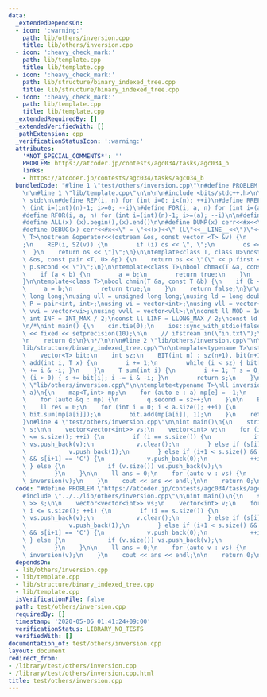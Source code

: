 ```yaml
---
data:
  _extendedDependsOn:
  - icon: ':warning:'
    path: lib/others/inversion.cpp
    title: lib/others/inversion.cpp
  - icon: ':heavy_check_mark:'
    path: lib/template.cpp
    title: lib/template.cpp
  - icon: ':heavy_check_mark:'
    path: lib/structure/binary_indexed_tree.cpp
    title: lib/structure/binary_indexed_tree.cpp
  - icon: ':heavy_check_mark:'
    path: lib/template.cpp
    title: lib/template.cpp
  _extendedRequiredBy: []
  _extendedVerifiedWith: []
  _pathExtension: cpp
  _verificationStatusIcon: ':warning:'
  attributes:
    '*NOT_SPECIAL_COMMENTS*': ''
    PROBLEM: https://atcoder.jp/contests/agc034/tasks/agc034_b
    links:
    - https://atcoder.jp/contests/agc034/tasks/agc034_b
  bundledCode: "#line 1 \"test/others/inversion.cpp\"\n#define PROBLEM \"https://atcoder.jp/contests/agc034/tasks/agc034_b\"\
    \n\n#line 1 \"lib/template.cpp\"\n\n\n\n#include <bits/stdc++.h>\n\nusing namespace\
    \ std;\n\n#define REP(i, n) for (int i=0; i<(n); ++i)\n#define RREP(i, n) for\
    \ (int i=(int)(n)-1; i>=0; --i)\n#define FOR(i, a, n) for (int i=(a); i<(n); ++i)\n\
    #define RFOR(i, a, n) for (int i=(int)(n)-1; i>=(a); --i)\n\n#define SZ(x) ((int)(x).size())\n\
    #define ALL(x) (x).begin(),(x).end()\n\n#define DUMP(x) cerr<<#x<<\" = \"<<(x)<<endl\n\
    #define DEBUG(x) cerr<<#x<<\" = \"<<(x)<<\" (L\"<<__LINE__<<\")\"<<endl;\n\ntemplate<class\
    \ T>\nostream &operator<<(ostream &os, const vector <T> &v) {\n    os << \"[\"\
    ;\n    REP(i, SZ(v)) {\n        if (i) os << \", \";\n        os << v[i];\n  \
    \  }\n    return os << \"]\";\n}\n\ntemplate<class T, class U>\nostream &operator<<(ostream\
    \ &os, const pair <T, U> &p) {\n    return os << \"(\" << p.first << \" \" <<\
    \ p.second << \")\";\n}\n\ntemplate<class T>\nbool chmax(T &a, const T &b) {\n\
    \    if (a < b) {\n        a = b;\n        return true;\n    }\n    return false;\n\
    }\n\ntemplate<class T>\nbool chmin(T &a, const T &b) {\n    if (b < a) {\n   \
    \     a = b;\n        return true;\n    }\n    return false;\n}\n\nusing ll =\
    \ long long;\nusing ull = unsigned long long;\nusing ld = long double;\nusing\
    \ P = pair<int, int>;\nusing vi = vector<int>;\nusing vll = vector<ll>;\nusing\
    \ vvi = vector<vi>;\nusing vvll = vector<vll>;\n\nconst ll MOD = 1e9 + 7;\nconst\
    \ int INF = INT_MAX / 2;\nconst ll LINF = LLONG_MAX / 2;\nconst ld eps = 1e-9;\n\
    \n/*\nint main() {\n    cin.tie(0);\n    ios::sync_with_stdio(false);\n    cout\
    \ << fixed << setprecision(10);\n\n    // ifstream in(\"in.txt\");\n    // cin.rdbuf(in.rdbuf());\n\
    \n    return 0;\n}\n*/\n\n\n#line 2 \"lib/others/inversion.cpp\"\n\n#line 2 \"\
    lib/structure/binary_indexed_tree.cpp\"\n\ntemplate<typename T>\nstruct BIT {\n\
    \    vector<T> bit;\n    int sz;\n    BIT(int n) : sz(n+1), bit(n+1) {}\n    void\
    \ add(int i, T x) {\n        i += 1;\n        while (i < sz) { bit[i] += x; i\
    \ += i & -i; }\n    }\n    T sum(int i) {\n        i += 1; T s = 0;\n        while\
    \ (i > 0) { s += bit[i]; i -= i & -i; }\n        return s;\n    }\n};\n#line 4\
    \ \"lib/others/inversion.cpp\"\n\ntemplate<typename T>\nll inversion(const vector<T>&\
    \ a)\n{\n    map<T,int> mp;\n    for (auto e : a) mp[e] = -1;\n    int sz = 0;\n\
    \    for (auto &q : mp) {\n        q.second = sz++;\n    }\n\n    BIT<int> bit(sz+1);\n\
    \    ll res = 0;\n    for (int i = 0; i < a.size(); ++i) {\n        res += i -\
    \ bit.sum(mp[a[i]]);\n        bit.add(mp[a[i]], 1);\n    }\n    return res;\n\
    }\n#line 4 \"test/others/inversion.cpp\"\n\nint main()\n{\n    string s; cin >>\
    \ s;\n\n    vector<vector<int>> vs;\n    vector<int> v;\n    for (int i = 0; i\
    \ <= s.size(); ++i) {\n        if (i == s.size()) {\n            if (v.size())\
    \ vs.push_back(v);\n            v.clear();\n        } else if (s[i] == 'A') {\n\
    \            v.push_back(1);\n        } else if (i+1 < s.size() && s[i] == 'B'\
    \ && s[i+1] == 'C') {\n            v.push_back(0);\n            ++i;\n       \
    \ } else {\n            if (v.size()) vs.push_back(v);\n            v.clear();\n\
    \        }\n    }\n\n    ll ans = 0;\n    for (auto v : vs) {\n        ans +=\
    \ inversion(v);\n    }\n    cout << ans << endl;\n\n    return 0;\n}\n"
  code: "#define PROBLEM \"https://atcoder.jp/contests/agc034/tasks/agc034_b\"\n\n\
    #include \"../../lib/others/inversion.cpp\"\n\nint main()\n{\n    string s; cin\
    \ >> s;\n\n    vector<vector<int>> vs;\n    vector<int> v;\n    for (int i = 0;\
    \ i <= s.size(); ++i) {\n        if (i == s.size()) {\n            if (v.size())\
    \ vs.push_back(v);\n            v.clear();\n        } else if (s[i] == 'A') {\n\
    \            v.push_back(1);\n        } else if (i+1 < s.size() && s[i] == 'B'\
    \ && s[i+1] == 'C') {\n            v.push_back(0);\n            ++i;\n       \
    \ } else {\n            if (v.size()) vs.push_back(v);\n            v.clear();\n\
    \        }\n    }\n\n    ll ans = 0;\n    for (auto v : vs) {\n        ans +=\
    \ inversion(v);\n    }\n    cout << ans << endl;\n\n    return 0;\n}\n"
  dependsOn:
  - lib/others/inversion.cpp
  - lib/template.cpp
  - lib/structure/binary_indexed_tree.cpp
  - lib/template.cpp
  isVerificationFile: false
  path: test/others/inversion.cpp
  requiredBy: []
  timestamp: '2020-05-06 01:41:24+09:00'
  verificationStatus: LIBRARY_NO_TESTS
  verifiedWith: []
documentation_of: test/others/inversion.cpp
layout: document
redirect_from:
- /library/test/others/inversion.cpp
- /library/test/others/inversion.cpp.html
title: test/others/inversion.cpp
---
```

